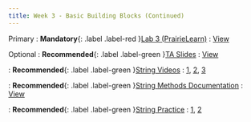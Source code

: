 ```yaml
---
title: Week 3 - Basic Building Blocks (Continued)
---
```


Primary
: **Mandatory**{: .label .label-red }[Lab 3 (PrairieLearn)](https://us.prairielearn.com/pl/login)
  : [View](https://us.prairielearn.com/pl/login)

Optional
: **Recommended**{: .label .label-green }[TA Slides](https://github.com/Shogz-Labs/EECS1015_F25_Assets/blob/main/ta_recitations/Slides/Week%2003%20-%20Basic%20Building%20Blocks%20II.pdf)
  : [View](https://github.com/Shogz-Labs/EECS1015_F25_Assets/blob/main/ta_recitations/Slides/Week%2003%20-%20Basic%20Building%20Blocks%20II.pdf)

: **Recommended**{: .label .label-green }[String Videos](#week-3-basic-building-blocks-continued)
  : [1](https://www.youtube.com/watch?v=tb6EYiHtcXU), [2](https://www.youtube.com/watch?v=wGlnsJFnGAI), [3](https://www.youtube.com/watch?v=bnSYeYFRCaA)

: **Recommended**{: .label .label-green }[String Methods Documentation](https://docs.python.org/3/library/stdtypes.html#string-methods)
  : [View](https://docs.python.org/3/library/stdtypes.html#string-methods)

: **Recommended**{: .label .label-green }[String Practice](#week-3-basic-building-blocks-continued)
  : [1](https://codingbat.com/python/String-1), [2](https://codingbat.com/python/String-2)